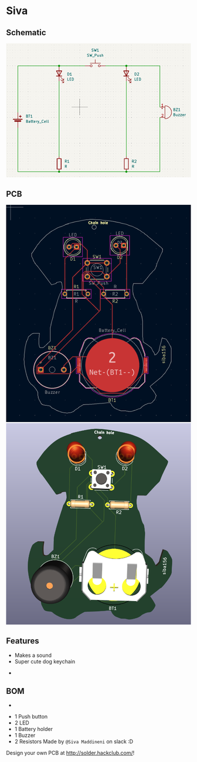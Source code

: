 # Siva

<TODO> 

## Schematic
![](https://github.com/siba156/solder-hackclub/blob/main/png/Schematic.png)

## PCB
![](https://github.com/siba156/solder-hackclub/blob/main/png/PCB.png)
![](https://github.com/siba156/solder-hackclub/blob/main/png/PCB3D.png)

## Features
* Makes a sound
* Super cute dog keychain
- <TODO>

## BOM
- <TODO>
* 1 Push button
* 2 LED
* 1 Battery holder
* 1 Buzzer
* 2 Resistors
Made by `@Siva Maddineni` on slack :D

Design your own PCB at http://solder.hackclub.com/!
